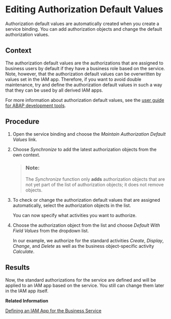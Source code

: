 <!-- loio06b6c15164404d328397bf1d36aa5298 -->

# Editing Authorization Default Values

Authorization default values are automatically created when you create a service binding. You can add authorization objects and change the default authorization values.



<a name="loio06b6c15164404d328397bf1d36aa5298__context_jny_wmv_zmb"/>

## Context

The authorization default values are the authorizations that are assigned to business users by default if they have a business role based on the service. Note, however, that the authorization default values can be overwritten by values set in the IAM app. Therefore, if you want to avoid double maintenance, try and define the authorization default values in such a way that they can be used by all derived IAM apps.

For more information about authorization default values, see the [user guide for ABAP development tools](https://help.sap.com/docs/abap-cloud/abap-development-tools-user-guide/about-abap-development-tools-user-guide).



## Procedure

1.  Open the service binding and choose the *Maintain Authorization Default Values* link.

2.  Choose *Synchronize* to add the latest authorization objects from the own context.

    > ### Note:  
    > The *Synchronize* function only **adds** authorization objects that are not yet part of the list of authorization objects; it does not remove objects.

3.  To check or change the authorization default values that are assigned automatically, select the authorization objects in the list.

    You can now specify what activities you want to authorize.

4.  Choose the authorization object from the list and choose *Default With Field Values* from the dropdown list.

    In our example, we authorize for the standard activities *Create*, *Display*, *Change*, and *Delete* as well as the business object-specific activity *Calculate*.




<a name="loio06b6c15164404d328397bf1d36aa5298__result_stz_txb_4mb"/>

## Results

Now, the standard authorizations for the service are defined and will be applied to an IAM app based on the service. You still can change them later in the IAM app itself.

**Related Information**  


[Defining an IAM App for the Business Service](defining-an-iam-app-for-the-business-service-3fb85a8.md "To assign a business user to a business role for your service, you need to create an IAM app, which can then be included into a business catalog, which, in turn, can be assigned to a business role.")

